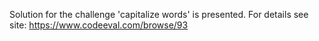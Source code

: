Solution for the challenge 'capitalize words' is presented. For details see site: https://www.codeeval.com/browse/93
